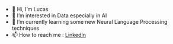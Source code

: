 - 👋 Hi, I’m Lucas
 - 👀 I’m interested in Data especially in AI
 - 🌱 I’m currently learning some new Neural Language Processing techniques
 - 📫 How to reach me : [LinkedIn](https://www.linkedin.com/in/lucas-scellos/)
